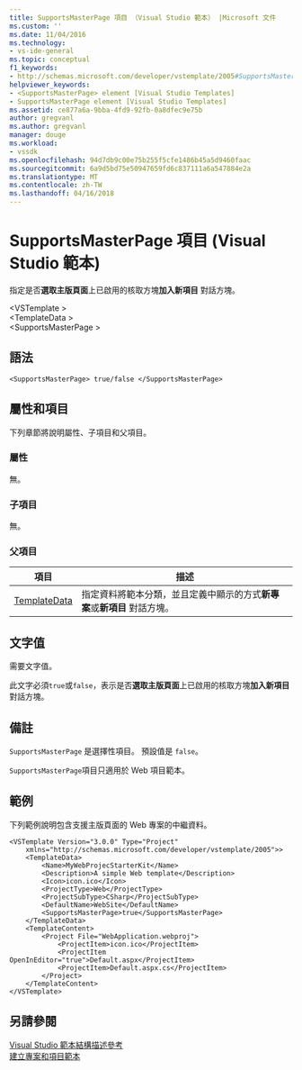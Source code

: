 ```yaml
---
title: SupportsMasterPage 項目 （Visual Studio 範本） |Microsoft 文件
ms.custom: ''
ms.date: 11/04/2016
ms.technology:
- vs-ide-general
ms.topic: conceptual
f1_keywords:
- http://schemas.microsoft.com/developer/vstemplate/2005#SupportsMasterPage
helpviewer_keywords:
- <SupportsMasterPage> element [Visual Studio Templates]
- SupportsMasterPage element [Visual Studio Templates]
ms.assetid: ce877a6a-9bba-4fd9-92fb-0a8dfec9e75b
author: gregvanl
ms.author: gregvanl
manager: douge
ms.workload:
- vssdk
ms.openlocfilehash: 94d7db9c00e75b255f5cfe1486b45a5d9460faac
ms.sourcegitcommit: 6a9d5bd75e50947659fd6c837111a6a547884e2a
ms.translationtype: MT
ms.contentlocale: zh-TW
ms.lasthandoff: 04/16/2018
---
```

# <a name="supportsmasterpage-element-visual-studio-templates"></a>SupportsMasterPage 項目 (Visual Studio 範本)
指定是否**選取主版頁面**上已啟用的核取方塊**加入新項目** 對話方塊。  
  
 \<VSTemplate >  
 \<TemplateData >  
 \<SupportsMasterPage >  
  
## <a name="syntax"></a>語法  
  
```  
<SupportsMasterPage> true/false </SupportsMasterPage>  
```  
  
## <a name="attributes-and-elements"></a>屬性和項目  
 下列章節將說明屬性、子項目和父項目。  
  
### <a name="attributes"></a>屬性  
 無。  
  
### <a name="child-elements"></a>子項目  
 無。  
  
### <a name="parent-elements"></a>父項目  
  
|項目|描述|  
|-------------|-----------------|  
|[TemplateData](../extensibility/templatedata-element-visual-studio-templates.md)|指定資料將範本分類，並且定義中顯示的方式**新專案**或**新項目** 對話方塊。|  
  
## <a name="text-value"></a>文字值  
 需要文字值。  
  
 此文字必須`true`或`false`，表示是否**選取主版頁面**上已啟用的核取方塊**加入新項目** 對話方塊。  
  
## <a name="remarks"></a>備註  
 `SupportsMasterPage` 是選擇性項目。 預設值是 `false`。  
  
 `SupportsMasterPage`項目只適用於 Web 項目範本。  
  
## <a name="example"></a>範例  
 下列範例說明包含支援主版頁面的 Web 專案的中繼資料。  
  
```  
<VSTemplate Version="3.0.0" Type="Project"  
    xmlns="http://schemas.microsoft.com/developer/vstemplate/2005">>  
    <TemplateData>  
        <Name>MyWebProjecStarterKit</Name>  
        <Description>A simple Web template</Description>  
        <Icon>icon.ico</Icon>  
        <ProjectType>Web</ProjectType>  
        <ProjectSubType>CSharp</ProjectSubType>  
        <DefaultName>WebSite</DefaultName>  
        <SupportsMasterPage>true</SupportsMasterPage>  
    </TemplateData>  
    <TemplateContent>  
        <Project File="WebApplication.webproj">  
            <ProjectItem>icon.ico</ProjectItem>  
            <ProjectItem OpenInEditor="true">Default.aspx</ProjectItem>  
            <ProjectItem>Default.aspx.cs</ProjectItem>  
        </Project>  
    </TemplateContent>  
</VSTemplate>  
```  
  
## <a name="see-also"></a>另請參閱  
 [Visual Studio 範本結構描述參考](../extensibility/visual-studio-template-schema-reference.md)   
 [建立專案和項目範本](../ide/creating-project-and-item-templates.md)